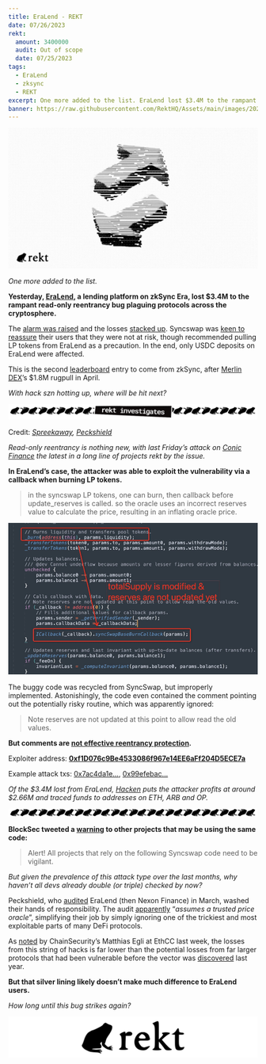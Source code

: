 ```yaml
---
title: EraLend - REKT
date: 07/26/2023
rekt:
  amount: 3400000
  audit: Out of scope
  date: 07/25/2023
tags:
  - EraLend
  - zksync
  - REKT
excerpt: One more added to the list. EraLend lost $3.4M to the rampant read-only reentrancy bug plaguing protocols across the cryptosphere. Comments are not effective reentrancy protection.
banner: https://raw.githubusercontent.com/RektHQ/Assets/main/images/2023/01/eralend-header.png
---
```


![](https://raw.githubusercontent.com/RektHQ/Assets/main/images/2023/01/eralend-header.png)

_One more added to the list._

**Yesterday, [EraLend](https://twitter.com/Era_Lend), a lending platform on zkSync Era, lost $3.4M to the rampant read-only reentrancy bug plaguing protocols across the cryptosphere.**

The [alarm was raised](https://twitter.com/spreekaway/status/1683817944470396928) and the losses [stacked up](https://twitter.com/spreekaway/status/1683822041844027393). Syncswap was [keen to reassure](https://twitter.com/syncswap/status/1683831056015949826) their users that they were not at risk, though recommended pulling LP tokens from EraLend as a precaution. In the end, only USDC deposits on EraLend were affected.

This is the second [leaderboard](https://rekt.news/leaderboard/) entry to come from zkSync, after [Merlin DEX](https://rekt.news/merlin-dex-rekt/)’s $1.8M rugpull in April.

_With hack szn hotting up, where will be hit next?_

![](https://raw.githubusercontent.com/RektHQ/Assets/main/images/2021/09/rekt-investigates-linebreak.png)

Credit: _[Spreekaway](https://twitter.com/spreekaway/status/1683823980816236545), [Peckshield](https://twitter.com/peckshield/status/1683830339637219328)_

_Read-only reentrancy is nothing new, with last Friday’s attack on [Conic Finance](https://rekt.news/conic-finance-rekt/) the latest in a long line of projects rekt by the issue._

**In EraLend’s case, the attacker was able to exploit the vulnerability via a callback when burning LP tokens.**

>in the syncswap LP tokens, one can burn, then callback before update_reserves is called. so the oracle uses an incorrect reserves value to calculate the price, resulting in an inflating oracle price.

![](https://raw.githubusercontent.com/RektHQ/Assets/main/images/2023/01/eralend-code.png)

The buggy code was recycled from SyncSwap, but improperly implemented. Astonishingly, the code even contained the comment pointing out the potentially risky routine, which was apparently ignored:

>Note reserves are not updated at this point to allow read the old values.

**But comments are [not effective reentrancy protection](https://twitter.com/pcaversaccio/status/1683860327778209792).**

Exploiter address: **[0xf1D076c9Be4533086f967e14EE6aFf204D5ECE7a](https://explorer.zksync.io/address/0xf1D076c9Be4533086f967e14EE6aFf204D5ECE7a)**

Example attack txs: [0x7ac4da1e…](https://explorer.zksync.io/tx/0x7ac4da1ea1b0903dfabda56f713ea5e4a960a3fc34467a844d037f86ee8bfe98), [0x99efebac…](https://explorer.zksync.io/tx/0x99efebacb3edaa3ac34f7ef462fd8eed85b46be281bd1329abfb215a494ab0ef)

_Of the $3.4M lost from EraLend, [Hacken](https://twitter.com/hackenclub/status/1684154146356871168) puts the attacker profits at around $2.66M and traced funds to addresses on ETH, ARB and OP._

![](https://raw.githubusercontent.com/RektHQ/Assets/main/images/2021/03/rekt-linebreak.png)

**BlockSec tweeted a [warning](https://twitter.com/BlockSecTeam/status/1683830744961912832) to other projects that may be using the same code:**

>Alert! All projects that rely on the following Syncswap code need to be vigilant.

_But given the prevalence of this attack type over the last months, why haven’t all devs already double (or triple) checked by now?_

Peckshield, who [audited](https://github.com/peckshield/publications/blob/master/audit_reports/PeckShield-Audit-Report-Nexon-v1.0.pdf) EraLend (then Nexon Finance) in March, washed their hands of responsibility. The audit [apparently](https://twitter.com/pcaversaccio/status/1683860794084036611) “_assumes a trusted price oracle_”, simplifying their job by simply ignoring one of the trickiest and most exploitable parts of many DeFi protocols.

As [noted](https://www.youtube.com/live/9eyKxfC_EcA?feature=share&t=1162) by ChainSecurity’s Matthias Egli at EthCC last week, the losses from this string of hacks is far lower than the potential losses from far larger protocols that had been vulnerable before the vector was [discovered](https://chainsecurity.com/curve-lp-oracle-manipulation-post-mortem/) last year.

**But that silver lining likely doesn’t make much difference to EraLend users.**

_How long until this bug strikes again?_

![](https://raw.githubusercontent.com/RektHQ/Assets/main/images/2021/08/rekt-outline-conc.png)

